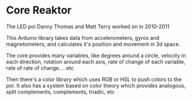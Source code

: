# Core Reaktor
The LED poi Danny Thomas and Matt Terry worked on in 2010-2011

This Arduino library takes data from accelerometers, gyros and magnetometers, and calculates it's position and movement in 3d space.

The core provides many variables, like degrees around a circle, velocity in each direction, rotation around each axis, rate of change of each variable, rate of rate of change.... etc

Then there's a color library which uses RGB or HSL to push colors to the poi. It also has a system based on color theory which provides analogous, split complements, complements, triadic, etc
